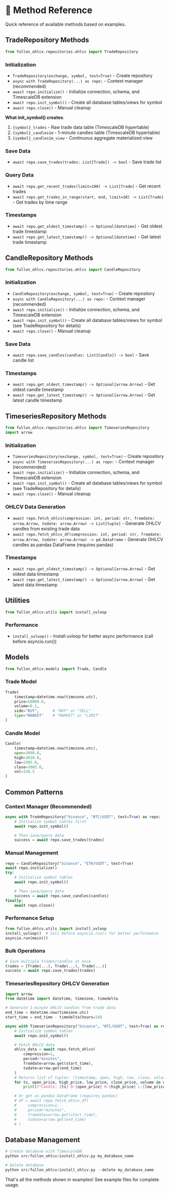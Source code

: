 # 🔧 Method Reference

Quick reference of available methods based on examples.

## TradeRepository Methods

```python
from fullon_ohlcv.repositories.ohlcv import TradeRepository
```

### Initialization
- `TradeRepository(exchange, symbol, test=True)` - Create repository
- `async with TradeRepository(...) as repo:` - Context manager (recommended)
- `await repo.initialize()` - Initialize connection, schema, and TimescaleDB extension
- `await repo.init_symbol()` - Create all database tables/views for symbol
- `await repo.close()` - Manual cleanup

**What init_symbol() creates**:
1. `{symbol}_trades` - Raw trade data table (TimescaleDB hypertable)
2. `{symbol}_candles1m` - 1-minute candles table (TimescaleDB hypertable)
3. `{symbol}_candles1m_view` - Continuous aggregate materialized view

### Save Data
- `await repo.save_trades(trades: List[Trade]) -> bool` - Save trade list

### Query Data
- `await repo.get_recent_trades(limit=100) -> List[Trade]` - Get recent trades
- `await repo.get_trades_in_range(start, end, limit=10) -> List[Trade]` - Get trades by time range

### Timestamps
- `await repo.get_oldest_timestamp() -> Optional[datetime]` - Get oldest trade timestamp
- `await repo.get_latest_timestamp() -> Optional[datetime]` - Get latest trade timestamp

## CandleRepository Methods

```python
from fullon_ohlcv.repositories.ohlcv import CandleRepository
```

### Initialization
- `CandleRepository(exchange, symbol, test=True)` - Create repository
- `async with CandleRepository(...) as repo:` - Context manager (recommended)
- `await repo.initialize()` - Initialize connection, schema, and TimescaleDB extension
- `await repo.init_symbol()` - Create all database tables/views for symbol (see TradeRepository for details)
- `await repo.close()` - Manual cleanup

### Save Data  
- `await repo.save_candles(candles: List[Candle]) -> bool` - Save candle list

### Timestamps
- `await repo.get_oldest_timestamp() -> Optional[arrow.Arrow]` - Get oldest candle timestamp
- `await repo.get_latest_timestamp() -> Optional[arrow.Arrow]` - Get latest candle timestamp

## TimeseriesRepository Methods

```python
from fullon_ohlcv.repositories.ohlcv import TimeseriesRepository
import arrow
```

### Initialization
- `TimeseriesRepository(exchange, symbol, test=True)` - Create repository
- `async with TimeseriesRepository(...) as repo:` - Context manager (recommended)
- `await repo.initialize()` - Initialize connection, schema, and TimescaleDB extension
- `await repo.init_symbol()` - Create all database tables/views for symbol (see TradeRepository for details)
- `await repo.close()` - Manual cleanup

### OHLCV Data Generation
- `await repo.fetch_ohlcv(compression: int, period: str, fromdate: arrow.Arrow, todate: arrow.Arrow) -> List[tuple]` - Generate OHLCV candles from existing trade data
- `await repo.fetch_ohlcv_df(compression: int, period: str, fromdate: arrow.Arrow, todate: arrow.Arrow) -> pd.DataFrame` - Generate OHLCV candles as pandas DataFrame (requires pandas)

### Timestamps
- `await repo.get_oldest_timestamp() -> Optional[arrow.Arrow]` - Get oldest data timestamp
- `await repo.get_latest_timestamp() -> Optional[arrow.Arrow]` - Get latest data timestamp

## Utilities

```python
from fullon_ohlcv.utils import install_uvloop
```

### Performance
- `install_uvloop()` - Install uvloop for better async performance (call before asyncio.run())

## Models

```python
from fullon_ohlcv.models import Trade, Candle
```

### Trade Model
```python
Trade(
    timestamp=datetime.now(timezone.utc),
    price=50000.0,
    volume=0.1,
    side="BUY",      # "BUY" or "SELL"
    type="MARKET"    # "MARKET" or "LIMIT"
)
```

### Candle Model
```python
Candle(
    timestamp=datetime.now(timezone.utc),
    open=3000.0,
    high=3010.0,
    low=2995.0,
    close=3005.0,
    vol=150.5
)
```

## Common Patterns

### Context Manager (Recommended)
```python
async with TradeRepository("binance", "BTC/USDT", test=True) as repo:
    # Initialize symbol tables first
    await repo.init_symbol()

    # Then save/query data
    success = await repo.save_trades(trades)
```

### Manual Management
```python
repo = CandleRepository("binance", "ETH/USDT", test=True)
await repo.initialize()
try:
    # Initialize symbol tables
    await repo.init_symbol()

    # Then save/query data
    success = await repo.save_candles(candles)
finally:
    await repo.close()
```

### Performance Setup
```python
from fullon_ohlcv.utils import install_uvloop
install_uvloop()  # Call before asyncio.run() for better performance
asyncio.run(main())
```

### Bulk Operations
```python
# Save multiple trades/candles at once
trades = [Trade(...), Trade(...), Trade(...)]
success = await repo.save_trades(trades)
```

### TimeseriesRepository OHLCV Generation
```python
import arrow
from datetime import datetime, timezone, timedelta

# Generate 1-minute OHLCV candles from trade data
end_time = datetime.now(timezone.utc)
start_time = end_time - timedelta(hours=24)

async with TimeseriesRepository("binance", "BTC/USDT", test=True) as repo:
    # Initialize symbol tables
    await repo.init_symbol()

    # Fetch OHLCV data
    ohlcv_data = await repo.fetch_ohlcv(
        compression=1,
        period="minutes",
        fromdate=arrow.get(start_time),
        todate=arrow.get(end_time)
    )
    # Returns list of tuples: (timestamp, open, high, low, close, volume)
    for ts, open_price, high_price, low_price, close_price, volume in ohlcv_data:
        print(f"Candle: {ts} O:{open_price} H:{high_price} L:{low_price} C:{close_price} V:{volume}")

    # Or get as pandas DataFrame (requires pandas)
    # df = await repo.fetch_ohlcv_df(
    #     compression=1,
    #     period="minutes",
    #     fromdate=arrow.get(start_time),
    #     todate=arrow.get(end_time)
    # )
```

## Database Management

```python
# Create database with TimescaleDB
python src/fullon_ohlcv/install_ohlcv.py my_database_name

# Delete database
python src/fullon_ohlcv/install_ohlcv.py --delete my_database_name
```

That's all the methods shown in examples! See example files for complete usage.